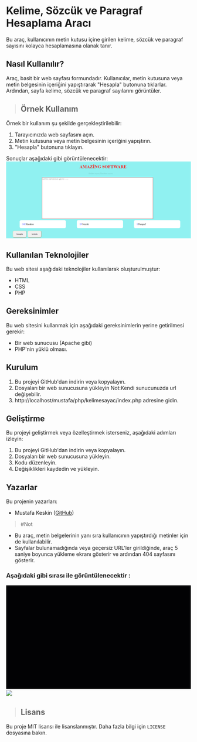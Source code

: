 # Kelime, Sözcük ve Paragraf Hesaplama Aracı


Bu araç, kullanıcının  metin kutusu içine girilen kelime, sözcük ve paragraf sayısını kolayca hesaplamasına olanak tanır. 

## Nasıl Kullanılır?

Araç, basit bir web sayfası formundadır. Kullanıcılar, metin kutusuna veya metin belgesinin içeriğini yapıştırarak "Hesapla" butonuna tıklarlar. Ardından, sayfa kelime, sözcük ve paragraf sayılarını görüntüler.

>## Örnek Kullanım
Örnek bir kullanım şu şekilde gerçekleştirilebilir:<br>
1. Tarayıcınızda web sayfasını açın.
2. Metin kutusuna veya metin belgesinin içeriğini yapıştırın.
3. "Hesapla" butonuna tıklayın.

Sonuçlar aşağıdaki gibi görüntülenecektir:
<img src="https://github.com/MustafaKskn/Word-Counter/blob/52039daa1171876ef3206030fb863d9296c558df/kelimesayac/assets/imges/Ekran%20Al%C4%B1nt%C4%B1s%C4%B13.PNG">

## Kullanılan Teknolojiler

Bu web sitesi aşağıdaki teknolojiler kullanılarak oluşturulmuştur:


- HTML
- CSS
- PHP

## Gereksinimler

Bu web sitesini kullanmak için aşağıdaki gereksinimlerin yerine getirilmesi gerekir:

- Bir web sunucusu (Apache gibi)
- PHP'nin yüklü olması.

## Kurulum

1. Bu projeyi GitHub'dan indirin veya kopyalayın.
2. Dosyaları bir web sunucusuna yükleyin Not:Kendi sunucunuzda url değişebilir.
3. http://localhost/mustafa/php/kelimesayac/index.php adresine gidin.

## Geliştirme

Bu projeyi geliştirmek veya özelleştirmek isterseniz, aşağıdaki adımları izleyin:

1. Bu projeyi GitHub'dan indirin veya kopyalayın.
2. Dosyaları bir web sunucusuna yükleyin.
3. Kodu düzenleyin.
4. Değişiklikleri kaydedin ve yükleyin.

## Yazarlar

Bu projenin yazarları:

- Mustafa Keskin ([GitHub](https://github.com/MustafaKskn))

>#Not<br>
- Bu araç, metin belgelerinin yanı sıra kullanıcının yapıştırdığı metinler için de kullanılabilir.
- Sayfalar bulunamadığında veya geçersiz URL'ler girildiğinde, araç 5 saniye boyunca yükleme ekranı gösterir ve ardından 404 sayfasını gösterir.
 ### Aşağıdaki gibi sırası ile görüntülenecektir :
<img src="https://github.com/MustafaKskn/Word-Counter/blob/5af78a80f3a18ae9166d90eb6e3e6374f5852826/kelimesayac/assets/imges/Untitled%20Project.gif">
<img src="https://github.com/MustafaKskn/Word-Counter/blob/fa6193e66f26529c6099783beaec346e16b53b5d/kelimesayac/assets/imges/Untitled%20Project-min.gif">

>## Lisans

Bu proje MIT lisansı ile lisanslanmıştır. Daha fazla bilgi için `LICENSE` dosyasına bakın.
